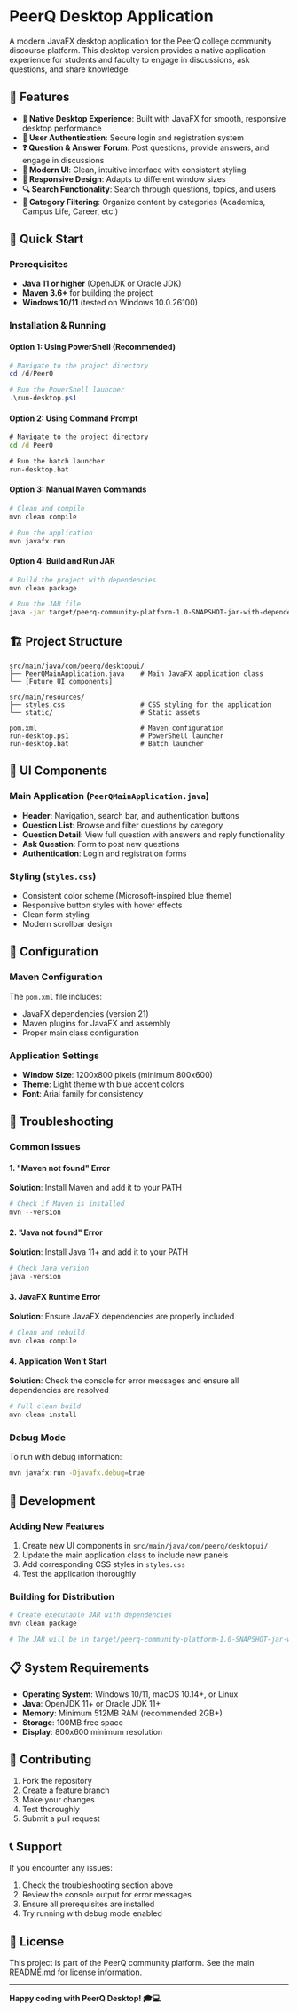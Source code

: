 # PeerQ Desktop Application

A modern JavaFX desktop application for the PeerQ college community discourse platform. This desktop version provides a native application experience for students and faculty to engage in discussions, ask questions, and share knowledge.

## 🌟 Features

- **📱 Native Desktop Experience**: Built with JavaFX for smooth, responsive desktop performance
- **🔐 User Authentication**: Secure login and registration system
- **❓ Question & Answer Forum**: Post questions, provide answers, and engage in discussions
- **🎨 Modern UI**: Clean, intuitive interface with consistent styling
- **📱 Responsive Design**: Adapts to different window sizes
- **🔍 Search Functionality**: Search through questions, topics, and users
- **📂 Category Filtering**: Organize content by categories (Academics, Campus Life, Career, etc.)

## 🚀 Quick Start

### Prerequisites

- **Java 11 or higher** (OpenJDK or Oracle JDK)
- **Maven 3.6+** for building the project
- **Windows 10/11** (tested on Windows 10.0.26100)

### Installation & Running

#### Option 1: Using PowerShell (Recommended)
```powershell
# Navigate to the project directory
cd /d/PeerQ

# Run the PowerShell launcher
.\run-desktop.ps1
```

#### Option 2: Using Command Prompt
```cmd
# Navigate to the project directory
cd /d PeerQ

# Run the batch launcher
run-desktop.bat
```

#### Option 3: Manual Maven Commands
```bash
# Clean and compile
mvn clean compile

# Run the application
mvn javafx:run
```

#### Option 4: Build and Run JAR
```bash
# Build the project with dependencies
mvn clean package

# Run the JAR file
java -jar target/peerq-community-platform-1.0-SNAPSHOT-jar-with-dependencies.jar
```

## 🏗️ Project Structure

```
src/main/java/com/peerq/desktopui/
├── PeerQMainApplication.java    # Main JavaFX application class
└── [Future UI components]

src/main/resources/
├── styles.css                   # CSS styling for the application
└── static/                      # Static assets

pom.xml                          # Maven configuration
run-desktop.ps1                  # PowerShell launcher
run-desktop.bat                  # Batch launcher
```

## 🎨 UI Components

### Main Application (`PeerQMainApplication.java`)
- **Header**: Navigation, search bar, and authentication buttons
- **Question List**: Browse and filter questions by category
- **Question Detail**: View full question with answers and reply functionality
- **Ask Question**: Form to post new questions
- **Authentication**: Login and registration forms

### Styling (`styles.css`)
- Consistent color scheme (Microsoft-inspired blue theme)
- Responsive button styles with hover effects
- Clean form styling
- Modern scrollbar design

## 🔧 Configuration

### Maven Configuration
The `pom.xml` file includes:
- JavaFX dependencies (version 21)
- Maven plugins for JavaFX and assembly
- Proper main class configuration

### Application Settings
- **Window Size**: 1200x800 pixels (minimum 800x600)
- **Theme**: Light theme with blue accent colors
- **Font**: Arial family for consistency

## 🐛 Troubleshooting

### Common Issues

#### 1. "Maven not found" Error
**Solution**: Install Maven and add it to your PATH
```powershell
# Check if Maven is installed
mvn --version
```

#### 2. "Java not found" Error
**Solution**: Install Java 11+ and add it to your PATH
```powershell
# Check Java version
java -version
```

#### 3. JavaFX Runtime Error
**Solution**: Ensure JavaFX dependencies are properly included
```bash
# Clean and rebuild
mvn clean compile
```

#### 4. Application Won't Start
**Solution**: Check the console for error messages and ensure all dependencies are resolved
```bash
# Full clean build
mvn clean install
```

### Debug Mode
To run with debug information:
```bash
mvn javafx:run -Djavafx.debug=true
```

## 🔄 Development

### Adding New Features
1. Create new UI components in `src/main/java/com/peerq/desktopui/`
2. Update the main application class to include new panels
3. Add corresponding CSS styles in `styles.css`
4. Test the application thoroughly

### Building for Distribution
```bash
# Create executable JAR with dependencies
mvn clean package

# The JAR will be in target/peerq-community-platform-1.0-SNAPSHOT-jar-with-dependencies.jar
```

## 📋 System Requirements

- **Operating System**: Windows 10/11, macOS 10.14+, or Linux
- **Java**: OpenJDK 11+ or Oracle JDK 11+
- **Memory**: Minimum 512MB RAM (recommended 2GB+)
- **Storage**: 100MB free space
- **Display**: 800x600 minimum resolution

## 🤝 Contributing

1. Fork the repository
2. Create a feature branch
3. Make your changes
4. Test thoroughly
5. Submit a pull request

## 📞 Support

If you encounter any issues:
1. Check the troubleshooting section above
2. Review the console output for error messages
3. Ensure all prerequisites are installed
4. Try running with debug mode enabled

## 📄 License

This project is part of the PeerQ community platform. See the main README.md for license information.

---

**Happy coding with PeerQ Desktop! 🎓💻** 
